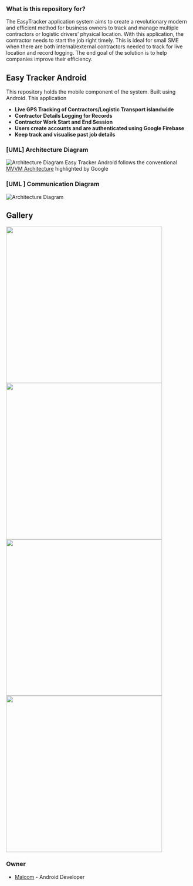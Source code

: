 ### What is this repository for? ###

The EasyTracker application system aims to create a revolutionary modern and efficient method for business owners to track and manage multiple contractors or logistic drivers’ physical location. With this application, the contractor needs to start the job right timely. This is ideal for small SME when there are both internal/external contractors needed to track for live location and record logging. The end goal of the solution is to help companies improve their efficiency. 

## Easy Tracker Android ##
This repository holds the mobile component of the system. Built using Android. This application 

* **Live GPS Tracking of Contractors/Logistic Transport islandwide**
* **Contractor Details Logging for Records**
* **Contractor Work Start and End Session**
* **Users create accounts and are authenticated using Google Firebase**
* **Keep track and visualise past job details**

### [UML] Architecture Diagram ###
![Architecture Diagram](images/architecture_diagram.jpg)
Easy Tracker Android follows the conventional [MVVM Architecture](https://developer.android.com/jetpack/guide) highlighted by Google
### [UML ] Communication Diagram ###
![Architecture Diagram](images/communication_diagram.png)

## Gallery ##
<img src="images/Picture2.jpg" width="425"/> <img src="images/Picture3.jpg" width="425"/>
<img src="images/Picture4.jpg" width="425"/> <img src="images/Picture5.jpg" width="425"/> 

### Owner ###

* [Malcom](https://www.linkedin.com/in/malcom-teh) -  Android Developer
